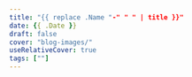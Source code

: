 ```yaml
---
title: "{{ replace .Name "-" " " | title }}"
date: {{ .Date }}
draft: false
cover: "blog-images/"
useRelativeCover: true
tags: [""]
---
```


